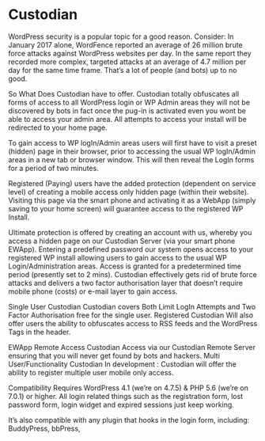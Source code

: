 # Custodian
WordPress security is a popular topic for a good reason. Consider: In January 2017 alone, WordFence reported an average of 26 million brute force attacks against WordPress websites per day. In the same report they recorded more complex, targeted attacks at an average of 4.7 million per day for the same time frame.
That’s a lot of people (and bots) up to no good.

So What Does Custodian have to offer.
Custodian totally obfuscates all forms of access to all WordPress login or WP Admin areas they will not be discovered by bots in fact once the pug-in is activated even you wont be able to access your admin area. All attempts to access your install will be redirected to your home page.

To gain access to WP logIn/Admin areas users will first have to visit a preset (hidden) page in their browser, prior to accessing the usual WP logIn/Admin areas in a new tab or browser window. This will then reveal the LogIn forms for a period of two minutes.

Registered (Paying) users have the added protection (dependent on service level) of creating a mobile access only hidden page (within their website). Visiting this page via the smart phone and activating it as a WebApp (simply saving to your home screen) will guarantee access to the registered WP Install.

Ultimate protection is offered by creating an account with us, whereby you access a hidden page on our Custodian Server (via your smart phone EWApp). Entering a predefined password our system opens access to your registered WP install allowing users to gain access to the usual WP Login/Administration areas.
Access is granted for a predetermined time period (presently set to 2 mins).
Custodian effectively gets rid of brute force attacks and delivers a two factor authorisation layer that doesn’t require mobile phone (costs) or e-mail layer to gain access.

Single User Custodian
Custodian covers Both Limit LogIn Attempts and Two Factor Authorisation free for the single user.
Registered Custodian
Will also offer users the ability to obfuscates access to RSS feeds and the WordPress Tags in the header.

EWApp Remote Access Custodian
Access via our Custodian Remote Server ensuring that you will never get found by bots and hackers.
Multi User/Functionality Custodian
In development : Custodian will offer the ability to register multiple user mobile only access.

Compatibility
Requires WordPress 4.1 (we’re on 4.7.5) & PHP 5.6 (we’re on 7.0.1) or higher.
All login related things such as the registration form, lost password form, login widget and expired sessions just keep working.

It’s also compatible with any plugin that hooks in the login form, including:
BuddyPress,
bbPress,
